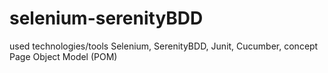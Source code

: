 # selenium-serenityBDD
used technologies/tools Selenium, SerenityBDD, Junit, Cucumber, concept Page Object Model (POM)
